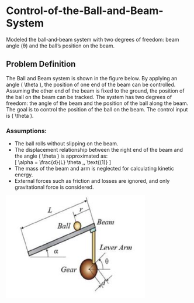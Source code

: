 # Control-of-the-Ball-and-Beam-System
Modeled the ball‑and‑beam system with two degrees of freedom: beam angle (θ) and the ball’s position on the beam.
## Problem Definition

The Ball and Beam system is shown in the figure below. By applying an angle \( \theta \), the position of one end of the beam can be controlled. Assuming the other end of the beam is fixed to the ground, the position of the ball on the beam can be tracked. The system has two degrees of freedom: the angle of the beam and the position of the ball along the beam. The goal is to control the position of the ball on the beam. The control input is \( \theta \).

### Assumptions:
- The ball rolls without slipping on the beam.
- The displacement relationship between the right end of the beam and the angle \( \theta \) is approximated as:  
  \[
  \alpha = \frac{d}{L} \theta \,\, \text{(1)}
  \]
- The mass of the beam and arm is neglected for calculating kinetic energy.
- External forces such as friction and losses are ignored, and only gravitational force is considered.

![Ball and Beam Image](https://github.com/PghGolafshan/Control-of-the-Ball-and-Beam-System/blob/main/Screenshot%202025-10-25%20140724.png?raw=true)
